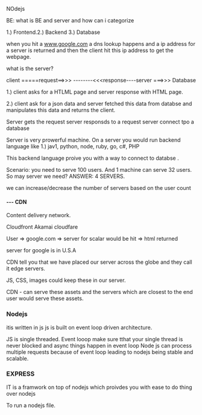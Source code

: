 NOdejs

BE:
what is BE and server and how can i categorize

1.) Frontend.2.) Backend 3.) Database

when you hit a www.google.com a dns lookup happens and a ip address for a server is returned and then the client hit this ip address to get the webpage.

what is the server?

client =====request==>>> --------<<<response----server ===>>> Database

1.) client asks for a HTLML page and server response with HTML page.

2.) client ask for a json data and server fetched this data from databse and manipulates this data and returns the client.

Server gets the request
server responsds to a request
server connect tpo a database

Server is very prowerful machine.
On a server you would run backend language like
1.) jav1, python, node, ruby, go, c#, PHP

This backend language proive you with a way to connect to databse .

Scenario:
you need to serve 100 users.
And 1 machine can serve 32 users.
So may server we need?
ANSWER: 4 SERVERS.

we can increase/decrease the number of servers based on the user count

#### --- CDN

Content delivery network.

Cloudfront
Akamai
cloudfare

User => google.com => server for scalar would be hit => html returned

server for google is in U.S.A

CDN tell you that we have placed our server across the globe and they call it edge servers.

JS, CSS, images could keep these in our server.

CDN - can serve these assets and the servers which are closest to the end user would serve these assets.

### Nodejs

itis written in js
js is built on event loop driven architecture.

JS is single threaded.
Event looop make sure tthat your single thread is never blocked and async things happen in event loop
Node js can process multiple requests because of event loop leading to nodejs being stable and scalable.

### EXPRESS

IT is a framwork on top of nodejs which proivdes you with ease to do thing over nodejs

To run a nodejs file. 